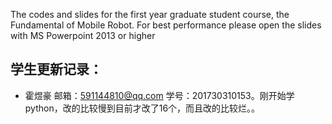 The codes and slides for the first year graduate student course, the Fundamental of Mobile Robot. For best performance please open the slides with MS Powerpoint 2013 or higher

## 学生更新记录：

- 霍煜豪 邮箱：591144810@qq.com 学号：201730310153。刚开始学python，改的比较慢到目前才改了16个，而且改的比较烂。。
